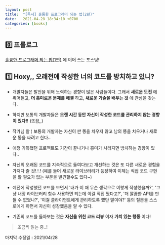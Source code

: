 ```yaml
---
layout: post
title:  "[독서] 훌륭한 프로그래머 되는 법(2편)"
date:   2021-04-28 18:34:10 +0700
categories: [books]
---
```


## 0️⃣ 프롤로그

[훌륭한 프로그래머 되는 법(1편)](https://choheeis.github.io/newblog//articles/2021-03/becoming-a-better-programmer-1) 에 이어 쓰는 포스팅!

## 1️⃣ Hoxy,, 오래전에 작성한 너의 코드를 방치하고 있니?

* 개발자들은 발전을 위해 노력하는 경향이 많은 사람들이다. 그래서 __새로운 도전__ 에 뛰어들고, __더 흥미로운 문제를 해결__ 하고, __새로운 기술을 배우는 것__ 에 관심을 갖는다.

* 하지만 보통의 개발자들은 __오랜 시간 동안 자신이 작성한 코드를 관리하지 않는 경향이 있다!!__ (뜨끔,,)

* 작가님 왈 ) 보통의 개발자는 자신이 싼 똥을 치우지 않고 남의 똥을 치우거나 새로운 똥을 싸려고 한다..

* 애정 가득했던 프로젝트도 기간이 끝나거나 흥미가 사라지면 방치하는 경향이 있다..

* 자신의 오래된 코드를 지속적으로 들여다보고 개선하는 것은 또 다른 새로운 경험을 가져다 줄 것!.!.! (예를 들어 새로운 라이브러리가 등장하여 이제는 직접 코드 구현을 할 필요가 없는 부분을 발견할수도 있다~)

* 예전에 작성했던 코드를 보면서 '내가 이 때 무슨 생각으로 이렇게 작성했을까?', '그냥 내장 라이브러리 함수 사용하면 되는데 이걸 직접 짰다고?', '더 깔끔한 API를 만들 수 없었나?', '이걸 클라이언트에게 관리하도록 했단 말이야?' 등의 질문을 스스로에게 하면서 자신이 성장했음을 알 수 있다.

* 기존의 코드를 돌아보는 것은 __자신을 위한 코드 리뷰__ 이자 __가치 있는 행동__ 이다!

> 조금씩 읽는 중..!

마지막 수정일 : 2021/04/28 
